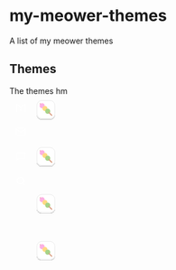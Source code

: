 # my-meower-themes
A list of my meower themes


## Themes
The themes
hm
<svg width="890" height="590" viewBox="0 0 890 590" fill="none" xmlns="http://www.w3.org/2000/svg" style="--orange: #a37a43;
--background: #332b22;
--foreground: #ffffff;
--foregroundOrange: #ffffff;
--tinting: #453827;
--orangeLight: #e8b26a;
--orangeDark: #5e421c;">
    <g clip-path="url(#clip0_5_1088)">
    <rect width="890" height="590" fill="--var(background)"/>
    <rect width="70" height="640" fill="--var(orange)"/>
    <rect x="76" y="8" width="808" height="134" rx="4" stroke="--var(orange)" stroke-width="2"/>
    <g filter="url(#filter0_d_5_1088)">
    <rect x="86" y="15" width="56" height="56" rx="15" fill="--var(orange)"/>
    <rect x="86" y="15" width="56" height="56" rx="15" stroke="white" stroke-width="2"/>
    </g>
    <g filter="url(#filter1_d_5_1088)">
    <rect x="86" y="15" width="56" height="56" rx="15" fill="white"/>
    <rect x="86" y="15" width="56" height="56" rx="15" stroke="#D9D9D9"/>
    </g>
    <rect x="158" y="28" width="153" height="15" rx="7.5" fill="--var(foreground)"/>
    <rect x="347" y="175" width="57" height="15" rx="7.5" fill="--var(orange)"/>
    <rect x="353" y="469" width="57" height="15" rx="7.5" fill="--var(orange)"/>
    <rect x="159" y="51" width="235" height="5" rx="2.5" fill="--var(foreground)"/>
    <rect x="86" y="87" width="250" height="6" rx="3" fill="--var(foreground)"/>
    <rect x="352" y="87" width="170" height="6" rx="3" fill="--var(foreground)"/>
    <rect x="667" y="87" width="188" height="6" rx="3" fill="--var(foreground)"/>
    <rect x="343" y="104" width="188" height="6" rx="3" fill="--var(foreground)"/>
    <rect x="86" y="104" width="250" height="6" rx="3" fill="--var(foreground)"/>
    <rect x="538" y="87" width="113" height="6" rx="3" fill="--var(foreground)"/>
    <path d="M132.226 62.5787C131.856 62.5787 131.485 62.4378 131.202 62.1572L95.053 26.1827C94.4879 25.6203 94.4879 24.7069 95.053 24.1445C95.6181 23.5822 96.5359 23.5822 97.101 24.1445L133.25 60.1179C133.815 60.6802 133.815 61.5936 133.25 62.156C132.967 62.4366 132.596 62.5787 132.226 62.5787Z" fill="#D99E82"/>
    <path d="M110.258 31.3484C110.258 35.7263 106.691 39.2754 102.292 39.2754C97.8926 39.2754 94.3262 35.7263 94.3262 31.3484C94.3262 26.9704 97.8926 23.4213 102.292 23.4213C106.691 23.4213 110.258 26.9704 110.258 31.3484Z" fill="#FCB1E3"/>
    <path d="M109.154 47.7134C104.872 46.7073 102.221 42.4377 103.232 38.1769C104.243 33.9161 108.533 31.2776 112.815 32.2837C117.096 33.2898 119.748 37.5595 118.737 41.8203C117.726 46.0811 113.435 48.7196 109.154 47.7134Z" fill="#FFD983"/>
    <path d="M127.639 48.6441C127.639 53.0221 124.071 56.5723 119.672 56.5723C115.273 56.5723 111.706 53.0221 111.706 48.6441C111.706 44.2662 115.273 40.7171 119.672 40.7171C124.071 40.7171 127.639 44.2674 127.639 48.6441Z" fill="#A6D388"/>
    <path d="M132.226 62.5787C131.855 62.5787 131.485 62.4378 131.202 62.1572L122.33 53.3285C121.764 52.7661 121.764 51.8528 122.33 51.2904C122.896 50.728 123.812 50.728 124.378 51.2904L133.25 60.1191C133.815 60.6814 133.815 61.5948 133.25 62.1572C132.967 62.4366 132.596 62.5787 132.226 62.5787Z" fill="#D99E82"/>
    <rect x="76" y="155" width="808" height="134" rx="4" stroke="--var(orange)" stroke-width="2"/>
    <g filter="url(#filter2_d_5_1088)">
    <rect x="86" y="162" width="56" height="56" rx="15" fill="--var(orange)"/>
    <rect x="86" y="162" width="56" height="56" rx="15" stroke="white" stroke-width="2"/>
    </g>
    <g filter="url(#filter3_d_5_1088)">
    <rect x="86" y="162" width="56" height="56" rx="15" fill="white"/>
    <rect x="86" y="162" width="56" height="56" rx="15" stroke="#D9D9D9"/>
    </g>
    <rect x="158" y="175" width="180" height="15" rx="7.5" fill="--var(foreground)"/>
    <rect x="159" y="198" width="235" height="5" rx="2.5" fill="--var(foreground)"/>
    <rect x="86" y="234" width="250" height="6" rx="3" fill="--var(foreground)"/>
    <rect x="352" y="234" width="170" height="6" rx="3" fill="--var(foreground)"/>
    <rect x="667" y="234" width="188" height="6" rx="3" fill="--var(foreground)"/>
    <rect x="343" y="251" width="188" height="6" rx="3" fill="--var(foreground)"/>
    <rect x="86" y="251" width="250" height="6" rx="3" fill="--var(foreground)"/>
    <rect x="538" y="234" width="113" height="6" rx="3" fill="--var(foreground)"/>
    <path d="M132.226 209.579C131.856 209.579 131.485 209.438 131.202 209.157L95.053 173.183C94.4879 172.62 94.4879 171.707 95.053 171.145C95.6181 170.582 96.5359 170.582 97.101 171.145L133.25 207.118C133.815 207.68 133.815 208.594 133.25 209.156C132.967 209.437 132.596 209.579 132.226 209.579Z" fill="#D99E82"/>
    <path d="M110.258 178.348C110.258 182.726 106.691 186.275 102.292 186.275C97.8926 186.275 94.3262 182.726 94.3262 178.348C94.3262 173.97 97.8926 170.421 102.292 170.421C106.691 170.421 110.258 173.97 110.258 178.348Z" fill="#FCB1E3"/>
    <path d="M109.154 194.713C104.872 193.707 102.221 189.438 103.232 185.177C104.243 180.916 108.533 178.278 112.815 179.284C117.096 180.29 119.748 184.559 118.737 188.82C117.726 193.081 113.435 195.72 109.154 194.713Z" fill="#FFD983"/>
    <path d="M127.639 195.644C127.639 200.022 124.071 203.572 119.672 203.572C115.273 203.572 111.706 200.022 111.706 195.644C111.706 191.266 115.273 187.717 119.672 187.717C124.071 187.717 127.639 191.267 127.639 195.644Z" fill="#A6D388"/>
    <path d="M132.226 209.579C131.855 209.579 131.485 209.438 131.202 209.157L122.33 200.329C121.764 199.766 121.764 198.853 122.33 198.29C122.896 197.728 123.812 197.728 124.378 198.29L133.25 207.119C133.815 207.681 133.815 208.595 133.25 209.157C132.967 209.437 132.596 209.579 132.226 209.579Z" fill="#D99E82"/>
    <rect x="76" y="302" width="808" height="134" rx="4" stroke="--var(orange)" stroke-width="2"/>
    <g filter="url(#filter4_d_5_1088)">
    <rect x="86" y="309" width="56" height="56" rx="15" fill="--var(orange)"/>
    <rect x="86" y="309" width="56" height="56" rx="15" stroke="white" stroke-width="2"/>
    </g>
    <g filter="url(#filter5_d_5_1088)">
    <rect x="86" y="309" width="56" height="56" rx="15" fill="white"/>
    <rect x="86" y="309" width="56" height="56" rx="15" stroke="#D9D9D9"/>
    </g>
    <rect x="158" y="322" width="214" height="15" rx="7.5" fill="--var(foreground)"/>
    <rect x="159" y="345" width="235" height="5" rx="2.5" fill="--var(foreground)"/>
    <rect x="86" y="381" width="250" height="6" rx="3" fill="--var(foreground)"/>
    <rect x="352" y="381" width="170" height="6" rx="3" fill="--var(foreground)"/>
    <rect x="667" y="381" width="188" height="6" rx="3" fill="--var(foreground)"/>
    <rect x="343" y="398" width="188" height="6" rx="3" fill="--var(foreground)"/>
    <rect x="86" y="398" width="250" height="6" rx="3" fill="--var(foreground)"/>
    <rect x="538" y="381" width="113" height="6" rx="3" fill="--var(foreground)"/>
    <path d="M132.226 356.579C131.856 356.579 131.485 356.438 131.202 356.157L95.053 320.183C94.4879 319.62 94.4879 318.707 95.053 318.145C95.6181 317.582 96.5359 317.582 97.101 318.145L133.25 354.118C133.815 354.68 133.815 355.594 133.25 356.156C132.967 356.437 132.596 356.579 132.226 356.579Z" fill="#D99E82"/>
    <path d="M110.258 325.348C110.258 329.726 106.691 333.275 102.292 333.275C97.8926 333.275 94.3262 329.726 94.3262 325.348C94.3262 320.97 97.8926 317.421 102.292 317.421C106.691 317.421 110.258 320.97 110.258 325.348Z" fill="#FCB1E3"/>
    <path d="M109.154 341.713C104.872 340.707 102.221 336.438 103.232 332.177C104.243 327.916 108.533 325.278 112.815 326.284C117.096 327.29 119.748 331.559 118.737 335.82C117.726 340.081 113.435 342.72 109.154 341.713Z" fill="#FFD983"/>
    <path d="M127.639 342.644C127.639 347.022 124.071 350.572 119.672 350.572C115.273 350.572 111.706 347.022 111.706 342.644C111.706 338.266 115.273 334.717 119.672 334.717C124.071 334.717 127.639 338.267 127.639 342.644Z" fill="#A6D388"/>
    <path d="M132.226 356.579C131.855 356.579 131.485 356.438 131.202 356.157L122.33 347.329C121.764 346.766 121.764 345.853 122.33 345.29C122.896 344.728 123.812 344.728 124.378 345.29L133.25 354.119C133.815 354.681 133.815 355.595 133.25 356.157C132.967 356.437 132.596 356.579 132.226 356.579Z" fill="#D99E82"/>
    <rect x="76" y="449" width="808" height="134" rx="4" stroke="--var(orange)" stroke-width="2"/>
    <g filter="url(#filter6_d_5_1088)">
    <rect x="86" y="456" width="56" height="56" rx="15" fill="--var(orange)"/>
    <rect x="86" y="456" width="56" height="56" rx="15" stroke="white" stroke-width="2"/>
    </g>
    <g filter="url(#filter7_d_5_1088)">
    <rect x="86" y="456" width="56" height="56" rx="15" fill="white"/>
    <rect x="86" y="456" width="56" height="56" rx="15" stroke="#D9D9D9"/>
    </g>
    <rect x="158" y="469" width="189" height="15" rx="7.5" fill="--var(foreground)"/>
    <rect x="159" y="492" width="235" height="5" rx="2.5" fill="--var(foreground)"/>
    <rect x="86" y="528" width="250" height="6" rx="3" fill="--var(foreground)"/>
    <rect x="352" y="528" width="170" height="6" rx="3" fill="--var(foreground)"/>
    <rect x="667" y="528" width="188" height="6" rx="3" fill="--var(foreground)"/>
    <rect x="343" y="545" width="188" height="6" rx="3" fill="--var(foreground)"/>
    <rect x="86" y="545" width="250" height="6" rx="3" fill="--var(foreground)"/>
    <rect x="538" y="528" width="113" height="6" rx="3" fill="--var(foreground)"/>
    <path d="M132.226 503.579C131.856 503.579 131.485 503.438 131.202 503.157L95.053 467.183C94.4879 466.62 94.4879 465.707 95.053 465.145C95.6181 464.582 96.5359 464.582 97.101 465.145L133.25 501.118C133.815 501.68 133.815 502.594 133.25 503.156C132.967 503.437 132.596 503.579 132.226 503.579Z" fill="#D99E82"/>
    <path d="M110.258 472.348C110.258 476.726 106.691 480.275 102.292 480.275C97.8926 480.275 94.3262 476.726 94.3262 472.348C94.3262 467.97 97.8926 464.421 102.292 464.421C106.691 464.421 110.258 467.97 110.258 472.348Z" fill="#FCB1E3"/>
    <path d="M109.154 488.713C104.872 487.707 102.221 483.438 103.232 479.177C104.243 474.916 108.533 472.278 112.815 473.284C117.096 474.29 119.748 478.559 118.737 482.82C117.726 487.081 113.435 489.72 109.154 488.713Z" fill="#FFD983"/>
    <path d="M127.639 489.644C127.639 494.022 124.071 497.572 119.672 497.572C115.273 497.572 111.706 494.022 111.706 489.644C111.706 485.266 115.273 481.717 119.672 481.717C124.071 481.717 127.639 485.267 127.639 489.644Z" fill="#A6D388"/>
    <path d="M132.226 503.579C131.855 503.579 131.485 503.438 131.202 503.157L122.33 494.329C121.764 493.766 121.764 492.853 122.33 492.29C122.896 491.728 123.812 491.728 124.378 492.29L133.25 501.119C133.815 501.681 133.815 502.595 133.25 503.157C132.967 503.437 132.596 503.579 132.226 503.579Z" fill="#D99E82"/>
    <rect x="7" y="10" width="56" height="59" rx="15" fill="--var(foregroundOrange)"/>
    <rect x="7" y="10" width="56" height="56" rx="15" fill="--var(orange)" stroke="--var(foregroundOrange)" stroke-width="2"/>
    <rect x="7" y="84" width="56" height="59" rx="15" fill="--var(foregroundOrange)"/>
    <rect x="7" y="84" width="56" height="56" rx="15" fill="--var(orange)" stroke="--var(foregroundOrange)" stroke-width="2"/>
    <rect x="7" y="161" width="56" height="59" rx="15" fill="--var(foregroundOrange)"/>
    <rect x="7" y="161" width="56" height="56" rx="15" fill="--var(orange)" stroke="--var(foregroundOrange)" stroke-width="2"/>
    <rect x="7" y="238" width="56" height="59" rx="15" fill="--var(foregroundOrange)"/>
    <rect x="7" y="238" width="56" height="56" rx="15" fill="--var(orange)" stroke="--var(foregroundOrange)" stroke-width="2"/>
    <path d="M34.2083 275.75C39.9153 275.75 44.5417 271.273 44.5417 265.75C44.5417 260.227 39.9153 255.75 34.2083 255.75C28.5014 255.75 23.875 260.227 23.875 265.75C23.875 271.273 28.5014 275.75 34.2083 275.75Z" stroke="white" stroke-width="2.5" stroke-linecap="round" stroke-linejoin="round"/>
    <path d="M47.125 278.25L41.5062 272.812" stroke="white" stroke-width="2.5" stroke-linecap="round" stroke-linejoin="round"/>
    <g clip-path="url(#clip1_5_1088)">
    <path d="M49.0203 193.552C49.0203 194.984 47.7259 196.144 46.1292 196.144H28.7823L23 201.329V180.592C23 179.16 24.2944 178 25.8911 178H46.1292C47.7259 178 49.0203 179.16 49.0203 180.592V193.552Z" stroke="white" stroke-width="2" stroke-miterlimit="10" stroke-linecap="round" stroke-linejoin="round"/>
    </g>
    <g clip-path="url(#clip2_5_1088)">
    <path d="M24.2273 101.444H46.7728C48.3228 101.444 49.5909 102.744 49.5909 104.333V121.667C49.5909 123.256 48.3228 124.556 46.7728 124.556H24.2273C22.6773 124.556 21.4091 123.256 21.4091 121.667V104.333C21.4091 102.744 22.6773 101.444 24.2273 101.444Z" stroke="white" stroke-width="2" stroke-miterlimit="10" stroke-linecap="round" stroke-linejoin="round"/>
    <path d="M49.5909 104.333L35.5 114.444L21.4091 104.333" stroke="white" stroke-width="2" stroke-miterlimit="10" stroke-linecap="round" stroke-linejoin="round"/>
    </g>
    <g clip-path="url(#clip3_5_1088)">
    <path d="M34.3885 43.4004C34.3885 42.9785 34.8776 42.8308 35.5 42.8308C36.1225 42.8308 36.6116 42.9574 36.6116 43.4004C36.6116 43.8434 36.2559 44.3497 35.5 44.3497C34.7442 44.3497 34.3885 43.8223 34.3885 43.4004Z" fill="white" stroke="white" stroke-width="0.5" stroke-miterlimit="10"/>
    <path d="M38.679 44.5817C38.679 45.4044 37.9454 46.1006 37.0784 46.1006C36.2114 46.1006 35.4778 45.4466 35.4778 44.5817M35.4778 44.5817C35.4778 44.5184 35.4778 44.5184 35.4778 44.5184C35.4778 44.4552 35.4778 44.4341 35.4778 44.4341M35.4778 44.5817C35.4778 45.4044 34.7442 46.1006 33.8772 46.1006C33.0102 46.1006 32.2766 45.4466 32.2766 44.5817" stroke="white" stroke-miterlimit="10" stroke-linecap="round"/>
    <path d="M32.6545 40.6158C32.6545 40.0462 33.1436 39.5822 33.7438 39.5822C34.344 39.5822 34.8331 40.0462 34.8331 40.6158C34.8331 41.1854 34.344 41.6495 33.7438 41.6495C33.1435 41.6495 32.6545 41.1854 32.6545 40.6158Z" fill="white"/>
    <path d="M36.1892 40.6158C36.1892 40.0462 36.6783 39.5822 37.2785 39.5822C37.8787 39.5822 38.3678 40.0462 38.3678 40.6158C38.3678 41.1854 37.8787 41.6495 37.2785 41.6495C36.6782 41.6495 36.1892 41.1854 36.1892 40.6158Z" fill="white"/>
    <path d="M22.9175 49.1805V50.0243V26.8195H23.8956L35.4555 36.671H35.5445L47.1044 26.8195H48.0826V50.0243V49.1805" stroke="white" stroke-width="3" stroke-miterlimit="10" stroke-linecap="round"/>
    </g>
    </g>
    <defs>
    <filter id="filter0_d_5_1088" x="85" y="14" width="58" height="61" filterUnits="userSpaceOnUse" color-interpolation-filters="sRGB">
    <feFlood flood-opacity="0" result="BackgroundImageFix"/>
    <feColorMatrix in="SourceAlpha" type="matrix" values="0 0 0 0 0 0 0 0 0 0 0 0 0 0 0 0 0 0 127 0" result="hardAlpha"/>
    <feOffset dy="3"/>
    <feComposite in2="hardAlpha" operator="out"/>
    <feColorMatrix type="matrix" values="0 0 0 0 1 0 0 0 0 1 0 0 0 0 1 0 0 0 1 0"/>
    <feBlend mode="normal" in2="BackgroundImageFix" result="effect1_dropShadow_5_1088"/>
    <feBlend mode="normal" in="SourceGraphic" in2="effect1_dropShadow_5_1088" result="shape"/>
    </filter>
    <filter id="filter1_d_5_1088" x="85.5" y="14.5" width="57" height="60" filterUnits="userSpaceOnUse" color-interpolation-filters="sRGB">
    <feFlood flood-opacity="0" result="BackgroundImageFix"/>
    <feColorMatrix in="SourceAlpha" type="matrix" values="0 0 0 0 0 0 0 0 0 0 0 0 0 0 0 0 0 0 127 0" result="hardAlpha"/>
    <feOffset dy="3"/>
    <feComposite in2="hardAlpha" operator="out"/>
    <feColorMatrix type="matrix" values="0 0 0 0 0.85098 0 0 0 0 0.85098 0 0 0 0 0.85098 0 0 0 1 0"/>
    <feBlend mode="normal" in2="BackgroundImageFix" result="effect1_dropShadow_5_1088"/>
    <feBlend mode="normal" in="SourceGraphic" in2="effect1_dropShadow_5_1088" result="shape"/>
    </filter>
    <filter id="filter2_d_5_1088" x="85" y="161" width="58" height="61" filterUnits="userSpaceOnUse" color-interpolation-filters="sRGB">
    <feFlood flood-opacity="0" result="BackgroundImageFix"/>
    <feColorMatrix in="SourceAlpha" type="matrix" values="0 0 0 0 0 0 0 0 0 0 0 0 0 0 0 0 0 0 127 0" result="hardAlpha"/>
    <feOffset dy="3"/>
    <feComposite in2="hardAlpha" operator="out"/>
    <feColorMatrix type="matrix" values="0 0 0 0 1 0 0 0 0 1 0 0 0 0 1 0 0 0 1 0"/>
    <feBlend mode="normal" in2="BackgroundImageFix" result="effect1_dropShadow_5_1088"/>
    <feBlend mode="normal" in="SourceGraphic" in2="effect1_dropShadow_5_1088" result="shape"/>
    </filter>
    <filter id="filter3_d_5_1088" x="85.5" y="161.5" width="57" height="60" filterUnits="userSpaceOnUse" color-interpolation-filters="sRGB">
    <feFlood flood-opacity="0" result="BackgroundImageFix"/>
    <feColorMatrix in="SourceAlpha" type="matrix" values="0 0 0 0 0 0 0 0 0 0 0 0 0 0 0 0 0 0 127 0" result="hardAlpha"/>
    <feOffset dy="3"/>
    <feComposite in2="hardAlpha" operator="out"/>
    <feColorMatrix type="matrix" values="0 0 0 0 0.85098 0 0 0 0 0.85098 0 0 0 0 0.85098 0 0 0 1 0"/>
    <feBlend mode="normal" in2="BackgroundImageFix" result="effect1_dropShadow_5_1088"/>
    <feBlend mode="normal" in="SourceGraphic" in2="effect1_dropShadow_5_1088" result="shape"/>
    </filter>
    <filter id="filter4_d_5_1088" x="85" y="308" width="58" height="61" filterUnits="userSpaceOnUse" color-interpolation-filters="sRGB">
    <feFlood flood-opacity="0" result="BackgroundImageFix"/>
    <feColorMatrix in="SourceAlpha" type="matrix" values="0 0 0 0 0 0 0 0 0 0 0 0 0 0 0 0 0 0 127 0" result="hardAlpha"/>
    <feOffset dy="3"/>
    <feComposite in2="hardAlpha" operator="out"/>
    <feColorMatrix type="matrix" values="0 0 0 0 1 0 0 0 0 1 0 0 0 0 1 0 0 0 1 0"/>
    <feBlend mode="normal" in2="BackgroundImageFix" result="effect1_dropShadow_5_1088"/>
    <feBlend mode="normal" in="SourceGraphic" in2="effect1_dropShadow_5_1088" result="shape"/>
    </filter>
    <filter id="filter5_d_5_1088" x="85.5" y="308.5" width="57" height="60" filterUnits="userSpaceOnUse" color-interpolation-filters="sRGB">
    <feFlood flood-opacity="0" result="BackgroundImageFix"/>
    <feColorMatrix in="SourceAlpha" type="matrix" values="0 0 0 0 0 0 0 0 0 0 0 0 0 0 0 0 0 0 127 0" result="hardAlpha"/>
    <feOffset dy="3"/>
    <feComposite in2="hardAlpha" operator="out"/>
    <feColorMatrix type="matrix" values="0 0 0 0 0.85098 0 0 0 0 0.85098 0 0 0 0 0.85098 0 0 0 1 0"/>
    <feBlend mode="normal" in2="BackgroundImageFix" result="effect1_dropShadow_5_1088"/>
    <feBlend mode="normal" in="SourceGraphic" in2="effect1_dropShadow_5_1088" result="shape"/>
    </filter>
    <filter id="filter6_d_5_1088" x="85" y="455" width="58" height="61" filterUnits="userSpaceOnUse" color-interpolation-filters="sRGB">
    <feFlood flood-opacity="0" result="BackgroundImageFix"/>
    <feColorMatrix in="SourceAlpha" type="matrix" values="0 0 0 0 0 0 0 0 0 0 0 0 0 0 0 0 0 0 127 0" result="hardAlpha"/>
    <feOffset dy="3"/>
    <feComposite in2="hardAlpha" operator="out"/>
    <feColorMatrix type="matrix" values="0 0 0 0 1 0 0 0 0 1 0 0 0 0 1 0 0 0 1 0"/>
    <feBlend mode="normal" in2="BackgroundImageFix" result="effect1_dropShadow_5_1088"/>
    <feBlend mode="normal" in="SourceGraphic" in2="effect1_dropShadow_5_1088" result="shape"/>
    </filter>
    <filter id="filter7_d_5_1088" x="85.5" y="455.5" width="57" height="60" filterUnits="userSpaceOnUse" color-interpolation-filters="sRGB">
    <feFlood flood-opacity="0" result="BackgroundImageFix"/>
    <feColorMatrix in="SourceAlpha" type="matrix" values="0 0 0 0 0 0 0 0 0 0 0 0 0 0 0 0 0 0 127 0" result="hardAlpha"/>
    <feOffset dy="3"/>
    <feComposite in2="hardAlpha" operator="out"/>
    <feColorMatrix type="matrix" values="0 0 0 0 0.85098 0 0 0 0 0.85098 0 0 0 0 0.85098 0 0 0 1 0"/>
    <feBlend mode="normal" in2="BackgroundImageFix" result="effect1_dropShadow_5_1088"/>
    <feBlend mode="normal" in="SourceGraphic" in2="effect1_dropShadow_5_1088" result="shape"/>
    </filter>
    <clipPath id="clip0_5_1088">
    <rect width="890" height="590" fill="white"/>
    </clipPath>
    <clipPath id="clip1_5_1088">
    <rect width="29" height="26" fill="white" transform="translate(21 177)"/>
    </clipPath>
    <clipPath id="clip2_5_1088">
    <rect width="31" height="26" fill="white" transform="translate(20 100)"/>
    </clipPath>
    <clipPath id="clip3_5_1088">
    <rect width="29" height="26" fill="white" transform="translate(21 25)"/>
    </clipPath>
    </defs>
    </svg>
